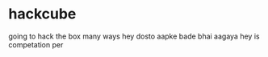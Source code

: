 # hackcube
going to hack the box many ways
hey dosto 
aapke bade bhai aagaya hey is competation per
